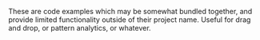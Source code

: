 These are code examples which may be somewhat bundled together, and provide limited functionality outside of their project name. Useful for drag and drop, or pattern analytics, or whatever.
